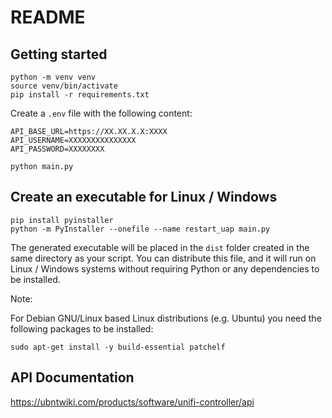# README

## Getting started

```shell
python -m venv venv
source venv/bin/activate
pip install -r requirements.txt
```

Create a `.env` file with the following content:

```text
API_BASE_URL=https://XX.XX.X.X:XXXX
API_USERNAME=XXXXXXXXXXXXXXX
API_PASSWORD=XXXXXXXX
```

```shell
python main.py
```

## Create an executable for Linux / Windows

```shell
pip install pyinstaller
python -m PyInstaller --onefile --name restart_uap main.py
```

The generated executable will be placed in the `dist` folder created in the
same directory as your script. You can distribute this file, and it will run on
Linux / Windows systems without requiring Python or any dependencies to be installed.

Note:

For Debian GNU/Linux based Linux distributions (e.g. Ubuntu) you need the
following packages to be installed:

```shell
sudo apt-get install -y build-essential patchelf
```

## API Documentation

<https://ubntwiki.com/products/software/unifi-controller/api>
